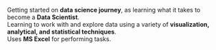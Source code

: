 Getting started on **data science journey**, as learning what it takes to become a **Data Scientist**.  
Learning to work with and explore data using a variety of **visualization, analytical, and statistical techniques**.  
Uses **MS Excel** for performing tasks.
